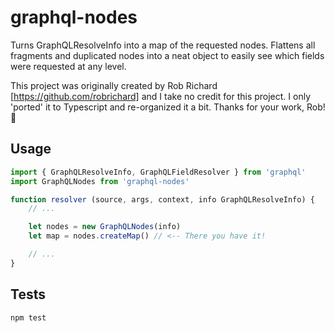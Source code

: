 # graphql-nodes
Turns GraphQLResolveInfo into a map of the requested nodes. Flattens all fragments and duplicated nodes into a neat object to easily see which fields were requested at any level.

This project was originally created by Rob Richard [https://github.com/robrichard] and I take no credit for this project. I only 'ported' it to Typescript and re-organized it a bit. Thanks for your work, Rob! :clap:

## Usage

```typescript
import { GraphQLResolveInfo, GraphQLFieldResolver } from 'graphql'
import GraphQLNodes from 'graphql-nodes'

function resolver (source, args, context, info GraphQLResolveInfo) {
    // ...

    let nodes = new GraphQLNodes(info)
    let map = nodes.createMap() // <-- There you have it!

    // ...
}
```

## Tests
```
npm test
```
